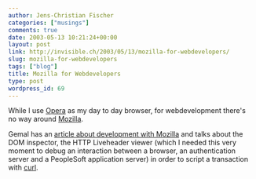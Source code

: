```yaml
---
author: Jens-Christian Fischer
categories: ["musings"]
comments: true
date: 2003-05-13 10:21:24+00:00
layout: post
link: http://invisible.ch/2003/05/13/mozilla-for-webdevelopers/
slug: mozilla-for-webdevelopers
tags: ["blog"]
title: Mozilla for Webdevelopers
type: post
wordpress_id: 69
---
```


While I use [Opera](http://www.opera.com) as my day to day browser, for webdevelopment there's no way around [Mozilla](http://www.mozilla.org).

Gemal has an [article about development with Mozilla](http://www.gemal.dk/mozilla/mozdev.html) and talks about the DOM inspector, the HTTP Liveheader viewer (which I needed this very moment to debug an interaction between a browser, an authentication server and a PeopleSoft application server) in order to script a transaction with [curl](http://curl.haxx.se).
